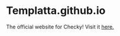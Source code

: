 # Templatta.github.io
The official website for Checky!
Visit it <a href="https://templatta.github.io/" target="_blank">here.</a>

